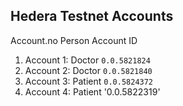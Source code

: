 ## Hedera Testnet Accounts

   Account.no       Person           Account ID

1. Account 1:       Doctor           `0.0.5821824`
2. Account 2:       Doctor           `0.0.5821840`
3. Account 3:       Patient          `0.0.5824372`
4. Account 4:       Patient          '0.0.5822319'


